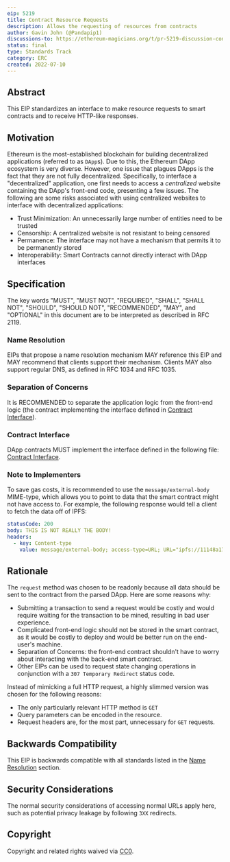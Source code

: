 ```yaml
---
eip: 5219
title: Contract Resource Requests
description: Allows the requesting of resources from contracts
author: Gavin John (@Pandapip1)
discussions-to: https://ethereum-magicians.org/t/pr-5219-discussion-contract-rest/9907
status: final
type: Standards Track
category: ERC
created: 2022-07-10
---
```


## Abstract

This EIP standardizes an interface to make resource requests to smart contracts and to receive HTTP-like responses.

## Motivation

Ethereum is the most-established blockchain for building decentralized applications (referred to as `DApp`s). Due to this, the Ethereum DApp ecosystem is very diverse. However, one issue that plagues DApps is the fact that they are not fully decentralized. Specifically, to interface a "decentralized" application, one first needs to access a *centralized* website containing the DApp's front-end code, presenting a few issues. The following are some risks associated with using centralized websites to interface with decentralized applications:

- Trust Minimization: An unnecessarily large number of entities need to be trusted
- Censorship: A centralized website is not resistant to being censored
- Permanence: The interface may not have a mechanism that permits it to be permanently stored
- Interoperability: Smart Contracts cannot directly interact with DApp interfaces
  
## Specification

The key words "MUST", "MUST NOT", "REQUIRED", "SHALL", "SHALL NOT", "SHOULD", "SHOULD NOT", "RECOMMENDED", "MAY", and "OPTIONAL" in this document are to be interpreted as described in RFC 2119.

### Name Resolution

EIPs that propose a name resolution mechanism MAY reference this EIP and MAY recommend that clients support their mechanism. Clients MAY also support regular DNS, as defined in RFC 1034 and RFC 1035.

### Separation of Concerns

It is RECOMMENDED to separate the application logic from the front-end logic (the contract implementing the interface defined in [Contract Interface](#contract-interface)).

### Contract Interface

DApp contracts MUST implement the interface defined in the following file: [Contract Interface](../assets/eip-5219/IDecentralizedApp.sol).

### Note to Implementers

To save gas costs, it is recommended to use the `message/external-body` MIME-type, which allows you to point to data that the smart contract might not have access to. For example, the following response would tell a client to fetch the data off of IPFS:

```yaml
statusCode: 200
body: THIS IS NOT REALLY THE BODY!
headers:
  - key: Content-type
    value: message/external-body; access-type=URL; URL="ipfs://11148a173fd3e32c0fa78b90fe42d305f202244e2739"
```

## Rationale

The `request` method was chosen to be readonly because all data should be sent to the contract from the parsed DApp. Here are some reasons why:

- Submitting a transaction to send a request would be costly and would require waiting for the transaction to be mined, resulting in bad user experience.
- Complicated front-end logic should not be stored in the smart contract, as it would be costly to deploy and would be better run on the end-user's machine.
- Separation of Concerns: the front-end contract shouldn't have to worry about interacting with the back-end smart contract.
- Other EIPs can be used to request state changing operations in conjunction with a `307 Temporary Redirect` status code.

Instead of mimicking a full HTTP request, a highly slimmed version was chosen for the following reasons:

- The only particularly relevant HTTP method is `GET`
- Query parameters can be encoded in the resource.
- Request headers are, for the most part, unnecessary for `GET` requests.

## Backwards Compatibility

This EIP is backwards compatible with all standards listed in the [Name Resolution](#name-resolution) section.

## Security Considerations

The normal security considerations of accessing normal URLs apply here, such as potential privacy leakage by following `3XX` redirects.

## Copyright

Copyright and related rights waived via [CC0](../LICENSE.md).
